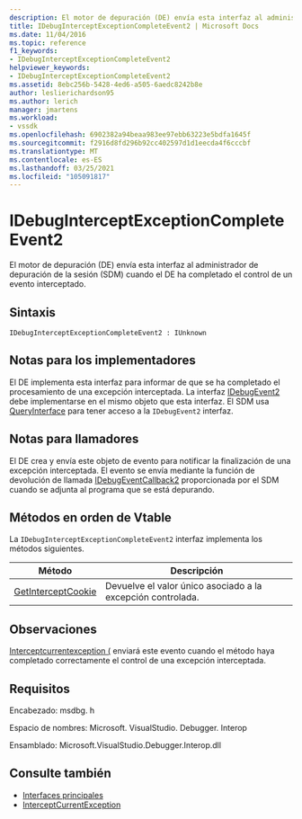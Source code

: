 ```yaml
---
description: El motor de depuración (DE) envía esta interfaz al administrador de depuración de la sesión (SDM) cuando el DE ha completado el control de un evento interceptado.
title: IDebugInterceptExceptionCompleteEvent2 | Microsoft Docs
ms.date: 11/04/2016
ms.topic: reference
f1_keywords:
- IDebugInterceptExceptionCompleteEvent2
helpviewer_keywords:
- IDebugInterceptExceptionCompleteEvent2
ms.assetid: 8ebc256b-5428-4ed6-a505-6aedc8242b8e
author: leslierichardson95
ms.author: lerich
manager: jmartens
ms.workload:
- vssdk
ms.openlocfilehash: 6902382a94beaa983ee97ebb63223e5bdfa1645f
ms.sourcegitcommit: f2916d8fd296b92cc402597d1d1eecda4f6cccbf
ms.translationtype: MT
ms.contentlocale: es-ES
ms.lasthandoff: 03/25/2021
ms.locfileid: "105091817"
---
```

# <a name="idebuginterceptexceptioncompleteevent2"></a>IDebugInterceptExceptionCompleteEvent2
El motor de depuración (DE) envía esta interfaz al administrador de depuración de la sesión (SDM) cuando el DE ha completado el control de un evento interceptado.

## <a name="syntax"></a>Sintaxis

```
IDebugInterceptExceptionCompleteEvent2 : IUnknown
```

## <a name="notes-for-implementers"></a>Notas para los implementadores
 El DE implementa esta interfaz para informar de que se ha completado el procesamiento de una excepción interceptada. La interfaz [IDebugEvent2](../../../extensibility/debugger/reference/idebugevent2.md) debe implementarse en el mismo objeto que esta interfaz. El SDM usa [QueryInterface](/cpp/atl/queryinterface) para tener acceso a la `IDebugEvent2` interfaz.

## <a name="notes-for-callers"></a>Notas para llamadores
 El DE crea y envía este objeto de evento para notificar la finalización de una excepción interceptada. El evento se envía mediante la función de devolución de llamada [IDebugEventCallback2](../../../extensibility/debugger/reference/idebugeventcallback2.md) proporcionada por el SDM cuando se adjunta al programa que se está depurando.

## <a name="methods-in-vtable-order"></a>Métodos en orden de Vtable
 La `IDebugInterceptExceptionCompleteEvent2` interfaz implementa los métodos siguientes.

|Método|Descripción|
|------------|-----------------|
|[GetInterceptCookie](../../../extensibility/debugger/reference/idebuginterceptexceptioncompleteevent2-getinterceptcookie.md)|Devuelve el valor único asociado a la excepción controlada.|

## <a name="remarks"></a>Observaciones
 [Interceptcurrentexception (](../../../extensibility/debugger/reference/idebugstackframe3-interceptcurrentexception.md) enviará este evento cuando el método haya completado correctamente el control de una excepción interceptada.

## <a name="requirements"></a>Requisitos
 Encabezado: msdbg. h

 Espacio de nombres: Microsoft. VisualStudio. Debugger. Interop

 Ensamblado: Microsoft.VisualStudio.Debugger.Interop.dll

## <a name="see-also"></a>Consulte también
- [Interfaces principales](../../../extensibility/debugger/reference/core-interfaces.md)
- [InterceptCurrentException](../../../extensibility/debugger/reference/idebugstackframe3-interceptcurrentexception.md)
